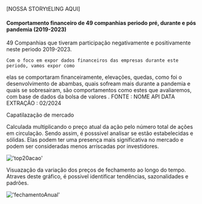 

[NOSSA STORYtELING AQUI]


#### Comportamento financeiro de 49 companhias periodo pré, durante e pós pandemia (2019-2023)

49 Companhias que tiveram participação negativamente e positivamente neste periodo 2019-2023.


    Com o foco em expor dados financeiros das empresas durante este periodo, vamos expor como 
elas se comportaram financeiramente, elevações, quedas, como foi o desenvolvimento de abambas, quais sofream 
mais durante a pandemia e quais se sobresairam, são comportamentos como estes que avaliaremos, com base de dados da bolsa de valores . 
FONTE : NOME API
DATA EXTRAÇÃO : 02/2024



Capatilazação  de mercado 

Calculada multiplicando o preço atual da ação pelo número total de ações em circulação.
Sendo assim, é posssivel analisar se estão estabelecidas e sólidas. Elas podem ter uma presença mais significativa no mercado e podem ser consideradas menos arriscadas por investidores.

 !['top20acao']()



Visuazação da variação dos preços de fechamento ao longo do tempo.
Atraves deste gráfico, é possivel identificar tendências, sazonalidades e padrões.

 !['fechamentoAnual']()


